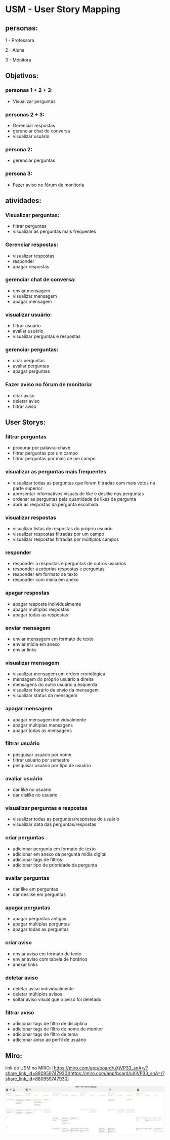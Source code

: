 # USM - User Story Mapping

## **personas:**

1 - Professora

2 - Aluna

3 - Monitora

## **Objetivos:**

### personas 1 + 2 + 3:

- Visualizar perguntas

### personas 2 + 3:

- Gerenciar respostas
- gerenciar chat de conversa
- visualizar usuário

### persona 2:

- gerenciar perguntas

### persona 3:

- Fazer aviso no fórum de monitoria


## **atividades:**

### Visualizar perguntas:

- filtrar perguntas
- visualizar as perguntas mais frequentes

### Gerenciar respostas:

- visualizar respostas
- responder
- apagar respostas

### gerenciar chat de conversa:

- enviar mensagem
- visualizar mensagem
- apagar mensagem

### visualizar usuário:

- filtrar usuário
- avaliar usuário
- visualizar perguntas e respostas

### gerenciar perguntas:

- criar perguntas
- avaliar perguntas
- apagar perguntas

### Fazer aviso no fórum de monitoria:

- criar aviso
- deletar aviso
- filtrar aviso

## **User Storys:**

### **filtrar perguntas**

- procurar por palavra-chave
- filtrar perguntas por um campo
- filtrar perguntas por mais de um campo


### **visualizar as perguntas mais frequentes**

- visualizar todas as perguntas que foram filtradas com mais votos na parte superior
- apresentar informativos visuais de like e deslike nas perguntas
- ordenar as perguntas pela quantidade de likes da pergunta
- abrir as respostas da pergunta escolhida


### **visualizar respostas**

- visualizar listas de respostas do próprio usuário
- visualizar respostas filtradas por um campo
- visualizar respostas filtradas por múltiplos campos

### **responder**

- responder a respostas e perguntas de outros usuários
- responder a próprias respostas e perguntas
- responder em formato de texto
- responder com mídia em anexo

### **apagar respostas**

- apagar resposta individualmente
- apagar múltiplas respostas
- apagar todas as respostas


### **enviar mensagem**

- enviar mensagem em formato de texto
- enviar mídia em anexo
- enviar links

### **visualizar mensagem**

- visualizar mensagem em ordem cronológica
- mensagem do próprio usuário a direita
- mensagens do outro usuário a esquerda
- visualizar horário de envio da mensagem
- visualizar status da mensagem

### **apagar mensagem**

- apagar mensagem individualmente
- apagar múltiplas mensagens
- apagar todas as mensagens

### **filtrar usuário**

- pesquisar usuário por nome
- filtrar usuário por semestre
- pesquisar usuário por tipo de usuário

### **avaliar usuário**

- dar like no usuário
- dar dislike no usuário

### **visualizar perguntas e respostas**

- visualizar todas as perguntas/respostas do usuário
- visualizar data das perguntas/respostas

### **criar perguntas**

- adicionar pergunta em formato de texto
- adicionar em anexo da pergunta mídia digital
- adicionar tags de filtros
- adicionar tipo de prioridade da pergunta

### **avaliar perguntas**

- dar like em perguntas
- dar deslike em perguntas

### **apagar perguntas**

- apagar perguntas antigas
- apagar múltiplas perguntas
- apagar todas as perguntas

### **criar aviso**

- enviar aviso em formato de texto
- enviar aviso com tabela de horários
- anexar links

### **deletar aviso**

- deletar aviso individualmente
- deletar múltiplos avisos
- soltar aviso visual que o aviso foi deletado

### **filtrar aviso**

- adicionar tags de filtro de disciplina
- adicionar tags de filtro de nome de monitor
- adicionar tags de filtro de tema
- adicionar aviso ao perfil de usuário

## **Miro:**

link do USM no MIRO: [https://miro.com/app/board/uXjVP33_snA=/?share_link_id=880959747930](https://miro.com/app/board/uXjVP33_snA=/?share_link_id=880959747930)

![imagem-miro](../img/usm/usm-completo.png)
